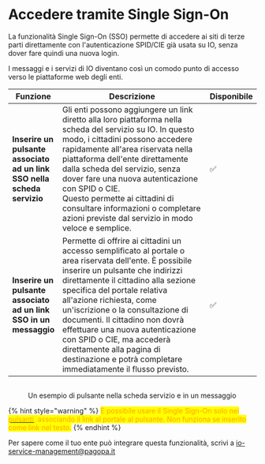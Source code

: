# Accedere tramite Single Sign-On

La funzionalità Single Sign-On (SSO) permette di accedere ai siti di terze parti direttamente con l'autenticazione SPID/CIE già usata su IO, senza dover fare quindi una nuova login.

I messaggi e i servizi di IO diventano così un comodo punto di accesso verso le piattaforme web degli enti.&#x20;

<table><thead><tr><th>Funzione</th><th width="385.3333333333333">Descrizione</th><th>Disponibile</th></tr></thead><tbody><tr><td><strong>Inserire un pulsante associato ad un link SSO nella scheda servizio</strong></td><td>Gli enti possono aggiungere un link diretto alla loro piattaforma nella scheda del servizio su IO. In questo modo, i cittadini possono accedere rapidamente all'area riservata nella piattaforma dell'ente direttamente dalla scheda del servizio, senza dover fare una nuova autenticazione con SPID o CIE. <br>Questo permette ai cittadini di consultare informazioni o completare azioni previste dal servizio in modo veloce e semplice.</td><td>✅</td></tr><tr><td><strong>Inserire un pulsante associato ad un link SSO in un messaggio</strong></td><td>Permette di offrire ai cittadini un accesso semplificato al portale o area riservata dell'ente. È possibile inserire un pulsante che indirizzi direttamente il cittadino alla sezione specifica del portale relativa all'azione richiesta, come un'iscrizione o la consultazione di documenti. Il cittadino non dovrà effettuare una nuova autenticazione con SPID o CIE, ma accederà direttamente alla pagina di destinazione e potrà completare immediatamente il flusso previsto.</td><td>✅</td></tr></tbody></table>

<figure><img src="../../.gitbook/assets/image (16).png" alt=""><figcaption><p>Un esempio di pulsante nella scheda servizio e in un messaggio</p></figcaption></figure>

{% hint style="warning" %}
<mark style="color:orange;">È possibile usare il Single Sign-On solo nei</mark> [<mark style="color:orange;">pulsanti</mark>](../../come-si-crea-un-servizio/la-scheda-servizio/pulsante-con-call-to-action-cta.md)<mark style="color:orange;">, associando il link al portale al pulsante. Non funziona se inserito come link nel testo.</mark>&#x20;
{% endhint %}

Per sapere come il tuo ente può integrare questa funzionalità, scrivi a [io-service-management@pagopa.it](mailto:io-service-management@pagopa.it?subject=Richiesta%20informazioni%20funzionalità%20SSO)
